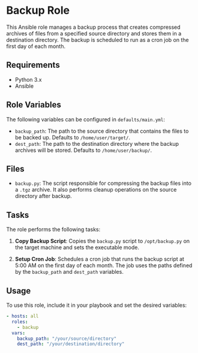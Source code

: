# Backup Role

This Ansible role manages a backup process that creates compressed archives of files from a specified source directory and stores them in a destination directory. The backup is scheduled to run as a cron job on the first day of each month.

## Requirements

- Python 3.x
- Ansible

## Role Variables

The following variables can be configured in `defaults/main.yml`:

- `backup_path`: The path to the source directory that contains the files to be backed up. Defaults to `/home/user/target/`.
- `dest_path`: The path to the destination directory where the backup archives will be stored. Defaults to `/home/user/backup/`.

## Files

- `backup.py`: The script responsible for compressing the backup files into a `.tgz` archive. It also performs cleanup operations on the source directory after backup.

## Tasks

The role performs the following tasks:

1. **Copy Backup Script**: Copies the `backup.py` script to `/opt/backup.py` on the target machine and sets the executable mode.

2. **Setup Cron Job**: Schedules a cron job that runs the backup script at 5:00 AM on the first day of each month. The job uses the paths defined by the `backup_path` and `dest_path` variables.

## Usage

To use this role, include it in your playbook and set the desired variables:

```yaml
- hosts: all
  roles:
    - backup
  vars:
    backup_path: "/your/source/directory"
    dest_path: "/your/destination/directory"
```
